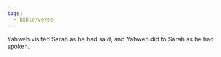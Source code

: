 ```yaml
---
tags:
  - bible/verse
---
```

Yahweh visited Sarah as he had said, and Yahweh did to Sarah as he had spoken.